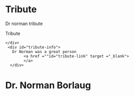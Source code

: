# Tribute
Dr norman tribute
<main id="main">
  <div id="img-div">
    <img src="" style="display:block; max-width:100%;" id="image"/>
      <div id="img-caption">
        Tribute
       </div>
    
 
    </div>
     <div id="tribute-info">
       Dr Norman was a great person
            <a href =""id="tribute-link" target ="_blank">
            </a>
      </div>
          
<h1 id="title">Dr. Norman Borlaug</h1>
  </main>
